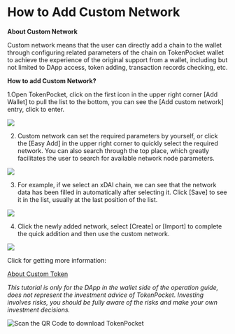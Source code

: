 # How to Add Custom Network

**About Custom Network**

Custom network means that the user can directly add a chain to the wallet through configuring related parameters of the chain on TokenPocket wallet to achieve the experience of the original support from a wallet, including but not limited to DApp access, token adding, transaction records checking, etc.

**How to add Custom Network?**

1.Open TokenPocket, click on the first icon in the upper right corner \[Add Wallet\] to pull the list to the bottom, you can see the \[Add custom network\] entry, click to enter.

![](https://tp-statics.tokenpocket.pro/token/tokenpocket-1619518074212.jpg)



2. Custom network can set the required parameters by yourself, or click the \[Easy Add\] in the upper right corner to quickly select the required network. You can also search through the top place, which greatly facilitates the user to search for available network node parameters.

![](https://tp-statics.tokenpocket.pro/token/tokenpocket-1619518258266.jpg)



3. For example, if we select an xDAI chain, we can see that the network data has been filled in automatically after selecting it. Click \[Save\] to see it in the list, usually at the last position of the list.

![](https://tp-statics.tokenpocket.pro/token/tokenpocket-1619518523028.jpg)



4. Click the newly added network, select \[Create\] or \[Import\] to complete the quick addition and then use the custom network.

![](https://tp-statics.tokenpocket.pro/token/tokenpocket-1619518812347.jpg)



Click for getting more information:

[About Custom Token](https://tphelp.gitbook.io/en/wallet-operation/about-custom-token)



_This tutorial is only for the DApp in the wallet side of the operation guide, does not represent the investment advice of TokenPocket. Investing involves risks, you should be fully aware of the risks and make your own investment decisions._

![Scan the QR Code to download TokenPocket](https://tp-statics.tokenpocket.pro/dapp/tokenpocket-1615532554741.jpg)

